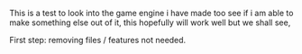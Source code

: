 This is a test to look into the game engine i have made too see if i am able to make something else out of it, this hopefully will work well but we shall see,

First step: removing files / features not needed.